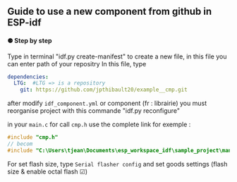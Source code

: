 ## Guide to use a new component from github in ESP-idf

#### ⚈ Step by step

Type in terminal "idf.py create-manifest" to create a new file, in this file you can enter path of your repositry
In this file, type

```yaml
dependencies:
  LTG:  #LTG => is a repository
    git: https://github.com/jpthibault20/example__cmp.git
```

after modify `idf_component.yml` or component (fr : librairie) you must reorganise project with this commande "idf.py reconfigure"


in your `main.c` for call `cmp.h` use the complete link for exemple :
```C
#include "cmp.h"
// becom 
#include "C:\Users\tjean\Documents\esp_workspace_idf\sample_project\managed_components\LTG\include\cmp.h"
```

For set flash size, type `Serial flasher config` and set goods settings (flash size & enable octal flash ☑)